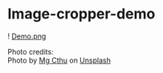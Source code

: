 # Image-cropper-demo

! [Demo.png](src%2Fassets%2FDemo.png)

Photo credits:<br>
Photo by <a href="https://unsplash.com/@mgcthu?utm_content=creditCopyText&utm_medium=referral&utm_source=unsplash">Mg Cthu</a> on <a href="https://unsplash.com/photos/red-boat-near-mosque-painting--1h_NN3nqzI?utm_content=creditCopyText&utm_medium=referral&utm_source=unsplash">Unsplash</a>